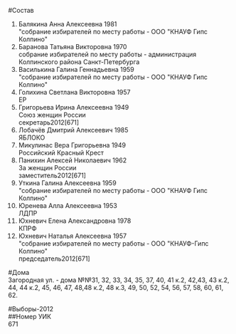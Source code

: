 #Состав  
1. Балякина Анна Алексеевна 1981  
    "собрание избирателей по месту работы - ООО "КНАУФ Гипс Колпино"  
2. Баранова Татьяна Викторовна 1970  
    собрание избирателей по месту работы - администрация Колпинского района Санкт-Петербурга  
3. Василькина Галина Геннадьевна 1959  
    "собрание избирателей по месту работы - ООО "КНАУФ Гипс Колпино"  
4. Голихина Светлана Викторовна 1957  
    ЕР  
5. Григорьева Ирина Алексеевна 1949  
    Союз женщин России  
    секретарь2012[671]  
6. Лобачёв Дмитрий Алексеевич 1985  
    ЯБЛОКО  
7. Микулинас Вера Григорьевна 1949  
    Российский Красный Крест  
8. Панихин Алексей Николаевич 1962  
    За женщин России  
    заместитель2012[671]  
9. Уткина Галина Алексеевна 1959  
    "собрание избирателей по месту работы - ООО "КНАУФ Гипс Колпино"  
10. Юренева Алла Алексеевна 1953  
    ЛДПР  
11. Юхневич Елена Александровна 1978  
    КПРФ  
12. Юхневич Наталья Алексеевна 1957  
    "собрание избирателей по месту работы - ООО "КНАУФ-Гипс Колпино"  
    председатель2012[671]  
  
#Дома  
Загородная ул. - дома №№31, 32, 33, 34, 35, 37, 40, 41 к.2, 42,43, 43 к.2, 44, 44 к.2, 45, 46, 47, 48,48 к.2, 48 к.З, 49, 50, 52, 54, 56, 57, 58, 60, 61, 62.  
  
#Выборы-2012  
##Номер УИК  
671  
